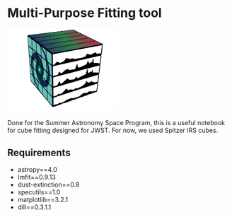 # Multi-Purpose Fitting tool
[<img src="./logo.png" width="250"/>](./logo.png)

Done for the Summer Astronomy Space Program, this is a useful notebook for cube fitting designed for JWST. For now, we used Spitzer IRS cubes.

## Requirements
* astropy==4.0
* lmfit==0.9.13
* dust-extinction==0.8
* specutils==1.0
* matplotlib==3.2.1
* dill==0.3.1.1
